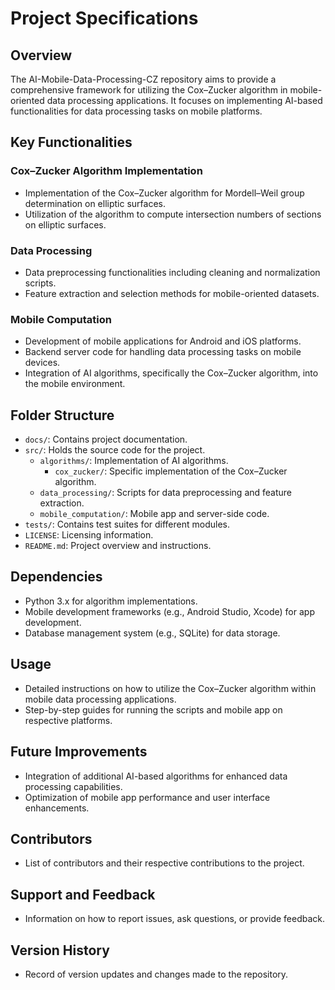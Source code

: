 # Project Specifications

## Overview
The AI-Mobile-Data-Processing-CZ repository aims to provide a comprehensive framework for utilizing the Cox–Zucker algorithm in mobile-oriented data processing applications. It focuses on implementing AI-based functionalities for data processing tasks on mobile platforms.

## Key Functionalities

### Cox–Zucker Algorithm Implementation
- Implementation of the Cox–Zucker algorithm for Mordell–Weil group determination on elliptic surfaces.
- Utilization of the algorithm to compute intersection numbers of sections on elliptic surfaces.

### Data Processing
- Data preprocessing functionalities including cleaning and normalization scripts.
- Feature extraction and selection methods for mobile-oriented datasets.

### Mobile Computation
- Development of mobile applications for Android and iOS platforms.
- Backend server code for handling data processing tasks on mobile devices.
- Integration of AI algorithms, specifically the Cox–Zucker algorithm, into the mobile environment.

## Folder Structure
- `docs/`: Contains project documentation.
- `src/`: Holds the source code for the project.
  - `algorithms/`: Implementation of AI algorithms.
    - `cox_zucker/`: Specific implementation of the Cox–Zucker algorithm.
  - `data_processing/`: Scripts for data preprocessing and feature extraction.
  - `mobile_computation/`: Mobile app and server-side code.
- `tests/`: Contains test suites for different modules.
- `LICENSE`: Licensing information.
- `README.md`: Project overview and instructions.

## Dependencies
- Python 3.x for algorithm implementations.
- Mobile development frameworks (e.g., Android Studio, Xcode) for app development.
- Database management system (e.g., SQLite) for data storage.

## Usage
- Detailed instructions on how to utilize the Cox–Zucker algorithm within mobile data processing applications.
- Step-by-step guides for running the scripts and mobile app on respective platforms.

## Future Improvements
- Integration of additional AI-based algorithms for enhanced data processing capabilities.
- Optimization of mobile app performance and user interface enhancements.

## Contributors
- List of contributors and their respective contributions to the project.

## Support and Feedback
- Information on how to report issues, ask questions, or provide feedback.

## Version History
- Record of version updates and changes made to the repository.
 
